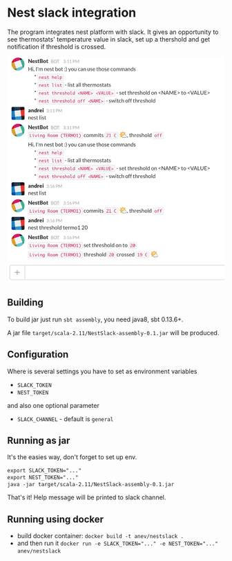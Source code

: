 # Nest slack integration

The program integrates nest platform with slack. 
It gives an opportunity to see thermostats' temperature value in slack,
set up a thershold and get notification if threshold is crossed.

![Nest Slack Bot](NestSlackBot.png?raw=true)

## Building

To build jar just run `sbt assembly`, you need java8, sbt 0.13.6+.

A jar file `target/scala-2.11/NestSlack-assembly-0.1.jar` will be produced. 

## Configuration

Where is several settings you have to set as environment variables
 * `SLACK_TOKEN`
 * `NEST_TOKEN`

and also one optional parameter
 * `SLACK_CHANNEL` - default is `general`
 

## Running as jar

It's the easies way, don't forget to set up env.
```
export SLACK_TOKEN="..."
export NEST_TOKEN="..."
java -jar target/scala-2.11/NestSlack-assembly-0.1.jar
```

That's it! Help message will be printed to slack channel.

## Running using docker

 * build docker container: `docker build -t anev/nestslack .`
 * and then run it `docker run -e SLACK_TOKEN="..." -e NEST_TOKEN="..." anev/nestslack`
